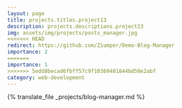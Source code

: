 ```yaml
---
layout: page
title: projects.titles.project13
description: projects.descriptions.project13
img: assets/img/projects/posts_manager.jpg
<<<<<<< HEAD
redirect: https://github.com/Ziumper/Demo-Blog-Manager
importance: 2
=======
importance: 1
>>>>>>> 5edd8becad6fbff57c9f10369401844bd50e2abf
category: web-development
---
```


{% translate_file _projects/blog-manager.md %}
